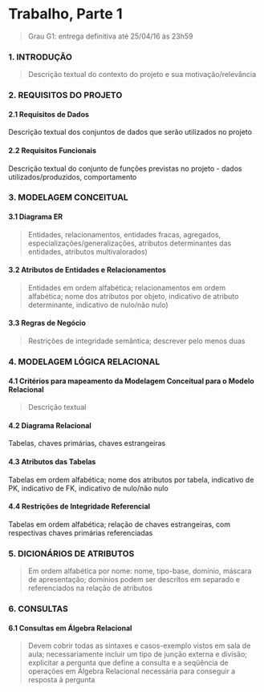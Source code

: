 # Trabalho, Parte 1
> Grau G1: entrega definitiva até 25/04/16 às 23h59


### 1. INTRODUÇÃO
> Descrição textual do contexto do projeto e sua motivação/relevância

### 2. REQUISITOS DO PROJETO
#### 2.1 Requisitos de Dados
Descrição textual dos conjuntos de dados que serão utilizados no projeto

#### 2.2 Requisitos Funcionais
Descrição textual do conjunto de funções previstas no projeto - dados utilizados/produzidos, comportamento


### 3. MODELAGEM CONCEITUAL
#### 3.1 Diagrama ER
> Entidades, relacionamentos, entidades fracas, agregados, especializações/generalizações, atributos determinantes das entidades, atributos multivalorados)

#### 3.2 Atributos de Entidades e Relacionamentos
> Entidades em ordem alfabética; relacionamentos em ordem alfabética; nome dos atributos por objeto, indicativo de atributo determinante, indicativo de nulo/não nulo)

#### 3.3 Regras de Negócio
>Restrições de integridade semântica; descrever pelo menos duas


### 4. MODELAGEM LÓGICA RELACIONAL
#### 4.1 Critérios para mapeamento da Modelagem Conceitual para o Modelo Relacional
> Descrição textual

#### 4.2 Diagrama Relacional
Tabelas, chaves primárias, chaves estrangeiras

#### 4.3 Atributos das Tabelas
Tabelas em ordem alfabética; nome dos atributos por tabela, indicativo de PK, indicativo de FK, indicativo de nulo/não nulo

#### 4.4 Restrições de Integridade Referencial
Tabelas em ordem alfabética; relação de chaves estrangeiras, com respectivas chaves primárias referenciadas

### 5. DICIONÁRIOS DE ATRIBUTOS
> Em ordem alfabética por nome: nome, tipo-base, domínio, máscara de apresentação; domínios podem ser descritos em separado 
> e referenciados na relação de atributos

### 6. CONSULTAS
#### 6.1 Consultas em Álgebra Relacional
> Devem cobrir todas as sintaxes e casos-exemplo vistos em sala de aula; necessariamente incluir um tipo de junção externa 
> e divisão; explicitar a pergunta que define a consulta e a seqüência de operações em Álgebra Relacional necessária para 
> conseguir a resposta à pergunta
